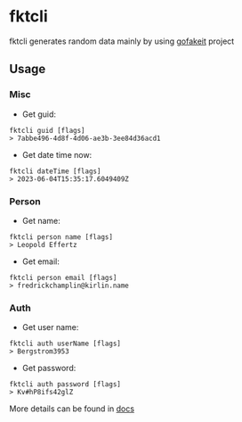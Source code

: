 # fktcli

fktcli generates random data mainly by using [gofakeit](https://github.com/brianvoe/gofakeit) project

## Usage

### Misc

- Get guid:

```
fktcli guid [flags]
> 7abbe496-4d8f-4d06-ae3b-3ee84d36acd1
```

- Get date time now:

```
fktcli dateTime [flags]
> 2023-06-04T15:35:17.6049409Z
```

### Person

- Get name:

```
fktcli person name [flags]
> Leopold Effertz
```

- Get email:

```
fktcli person email [flags]
> fredrickchamplin@kirlin.name
```

### Auth

- Get user name:

```
fktcli auth userName [flags]
> Bergstrom3953
```

- Get password:

```
fktcli auth password [flags]
> Kv#hP8ifs42glZ
```

More details can be found in [docs](./docs/fktcli.md)
